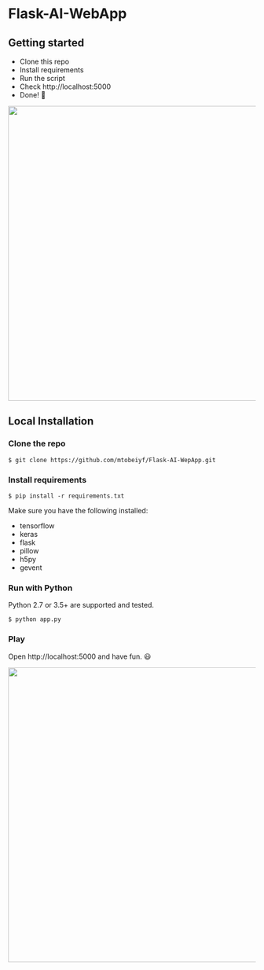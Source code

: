 # Flask-AI-WebApp

## Getting started

- Clone this repo 
- Install requirements
- Run the script
- Check http://localhost:5000
- Done! :tada:

<p align="center">
  <img src="![image](https://user-images.githubusercontent.com/50111329/64038620-c38eff80-cb58-11e9-9373-6d2554bc7834.png)
" width="600px" alt="">
</p>


## Local Installation

### Clone the repo
```shell
$ git clone https://github.com/mtobeiyf/Flask-AI-WepApp.git
```

### Install requirements

```shell
$ pip install -r requirements.txt
```

Make sure you have the following installed:
- tensorflow
- keras
- flask
- pillow
- h5py
- gevent

### Run with Python

Python 2.7 or 3.5+ are supported and tested.

```shell
$ python app.py
```

### Play

Open http://localhost:5000 and have fun. :smiley:

<p align="center">
  <img src="https://s18.postimg.cc/5ekln1vvt/demo2.gif" width="600px" alt="">
</p>

